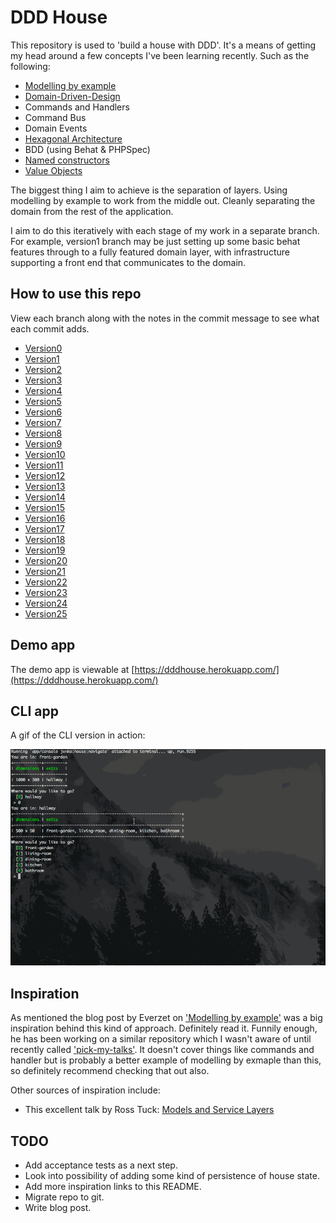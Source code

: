 DDD House
=========

This repository is used to 'build a house with DDD'. It's a means of getting my head around a few concepts I've been learning recently. Such as the following:

* [Modelling by example](http://everzet.com/post/99045129766/introducing-modelling-by-example)
* [Domain-Driven-Design](http://en.wikipedia.org/wiki/Domain-driven_design)
* Commands and Handlers
* Command Bus
* Domain Events
* [Hexagonal Architecture](http://alistair.cockburn.us/Hexagonal+architecture)
* BDD (using Behat & PHPSpec)
* [Named constructors](http://verraes.net/2014/06/named-constructors-in-php/)
* [Value Objects](http://verraes.net/2014/06/named-constructors-in-php/)

The biggest thing I aim to achieve is the separation of layers. Using modelling by example to work from the middle out. Cleanly separating the domain from the rest of the application. 

I aim to do this iteratively with each stage of my work in a separate branch. For example, version1 branch may be just setting up some basic behat features through to a fully featured domain layer, with infrastructure supporting a front end that communicates to the domain.

How to use this repo
--------------------

View each branch along with the notes in the commit message to see what each commit adds.

* [Version0](https://bitbucket.org/jenko/ddd-house/commits/ba1160626505e1f3a5df963bfa974178e6fc391d?at=version0)
* [Version1](https://bitbucket.org/jenko/ddd-house/commits/f5a95111f479785454cf6cf5b765ca20cb61475b?at=version1)
* [Version2](https://bitbucket.org/jenko/ddd-house/commits/f3fc5150db91a0ad1be9d56eb8b0af72a48f0026?at=version2)
* [Version3](https://bitbucket.org/jenko/ddd-house/commits/9abb0ec5c8d7918537ba84ed28b999798414aab4?at=version3)
* [Version4](https://bitbucket.org/jenko/ddd-house/commits/5661411bc0a6f5a0b942f9922150b045709be1c3?at=version4)
* [Version5](https://bitbucket.org/jenko/ddd-house/commits/3dab522b244512d6fbfad70d27d947819d9c16b2?at=version5)
* [Version6](https://bitbucket.org/jenko/ddd-house/commits/bc7dc0840e634ab22475aee1d5b97a7ad5221427?at=version6)
* [Version7](https://bitbucket.org/jenko/ddd-house/commits/f68fd0975ead6a6a1177732491ed3d29ba021880?at=version7)
* [Version8](https://bitbucket.org/jenko/ddd-house/commits/d125b4a7f5e2ab55ce0910c7c4bd1d240d336f68?at=version8)
* [Version9](https://bitbucket.org/jenko/ddd-house/commits/1cd52fe156bfd5a93118aac5348988d08142d028?at=version9)
* [Version10](https://bitbucket.org/jenko/ddd-house/commits/56319d09ada9b9a08fe682d697a3973bf36d6bb2?at=version10)
* [Version11](https://bitbucket.org/jenko/ddd-house/commits/a81431f281b154644c0f899afb64ace67b74d50d?at=version11)
* [Version12](https://bitbucket.org/jenko/ddd-house/commits/802936f09a1c85c06c7b5b572f45d4e76b0b6b69?at=version12)
* [Version13](https://bitbucket.org/jenko/ddd-house/commits/50fce972753cab2f914a4569762bb4ba99d25b35?at=version13)
* [Version14](https://bitbucket.org/jenko/ddd-house/commits/2712efbf1e3719b0295c3cc547176ad405beb262?at=version14)
* [Version15](https://bitbucket.org/jenko/ddd-house/commits/83cbbd8651af8514211d0c6198b9512e10cb5211?at=version15)
* [Version16](https://bitbucket.org/jenko/ddd-house/commits/2355c7582e8260d7cb03401bfad48fcc30174fe6?at=version16)
* [Version17](https://bitbucket.org/jenko/ddd-house/commits/60f9b70ab227785a5e503a4ed88c7da01d98adc9?at=version17)
* [Version18](https://bitbucket.org/jenko/ddd-house/commits/e4ace656623d57cb78b6c8e5dc9b870b33ef4186?at=version18)
* [Version19](https://bitbucket.org/jenko/ddd-house/commits/0952bb45115bb90786b0b685a0ce04de41cf7091?at=version19)
* [Version20](https://bitbucket.org/jenko/ddd-house/commits/b8ebbea1bf200e399661f252acc4aee9ff7d2da9?at=version20)
* [Version21](https://bitbucket.org/jenko/ddd-house/commits/73bb68c1d9fe6a9d125191b3e535af3fb1165c09?at=version21)
* [Version22](https://bitbucket.org/jenko/ddd-house/commits/2c2ec90ebf0d55b5bf30366df99a1dfd31e14077?at=version22)
* [Version23](https://bitbucket.org/jenko/ddd-house/commits/dcb675d273260b6a9e0af7948a26945ca2605a01?at=version23)
* [Version24](https://bitbucket.org/jenko/ddd-house/commits/4fdc5ed94368ef1656ea80e6fde634a58020cc04?at=version24)
* [Version25](https://bitbucket.org/jenko/ddd-house/commits/a9ca03a9d882cf03d1e8ca48f17f9780a62ec1f5?at=version25)

Demo app
--------

The demo app is viewable at [https://dddhouse.herokuapp.com/](https://dddhouse.herokuapp.com/)

CLI app
-------

A gif of the CLI version in action:

![](dddhouse-cli.gif)

Inspiration
-----------

As mentioned the blog post by Everzet on ['Modelling by example'](http://everzet.com/post/99045129766/introducing-modelling-by-example) was a big inspiration behind this kind of approach. Definitely read it. Funnily enough, he has been working on a similar repository which I wasn't aware of until recently called ['pick-my-talks'](https://github.com/MarcelloDuarte/pick-my-talks). It doesn't cover things like commands and handler but is probably a better example of modelling by exmaple than this, so definitely recommend checking that out also.

Other sources of inspiration include:

* This excellent talk by Ross Tuck: [Models and Service Layers](https://www.youtube.com/watch?v=ajhqScWECMo)

TODO
----

* Add acceptance tests as a next step.
* Look into possibility of adding some kind of persistence of house state.
* Add more inspiration links to this README.
* Migrate repo to git.
* Write blog post.

